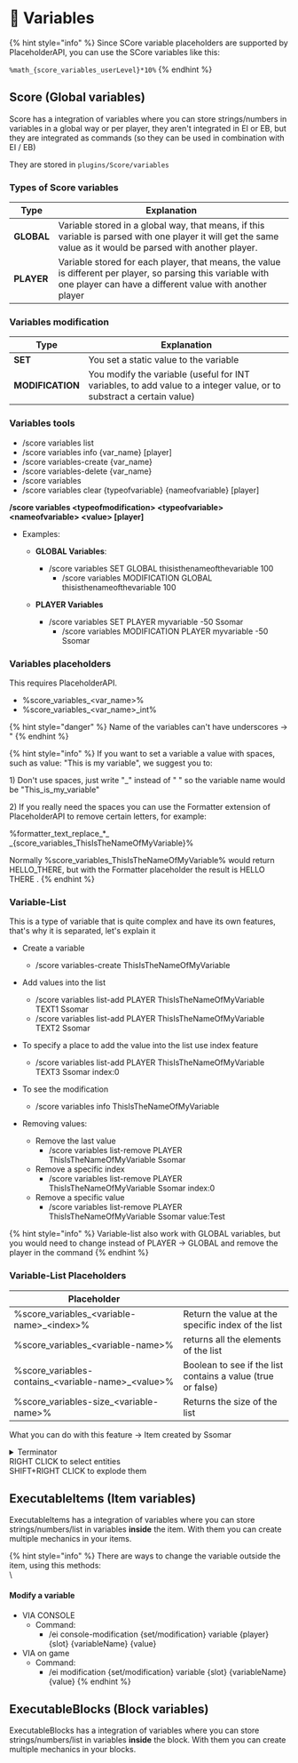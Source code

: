 # 🧮    Variables

{% hint style="info" %}
Since SCore variable placeholders are supported by PlaceholderAPI, you can use the SCore variables like this:

`%math_{score_variables_userLevel}*10%`
{% endhint %}

## Score (Global variables)

Score has a integration of variables where you can store strings/numbers in variables in a global way or per player, they aren't integrated in EI or EB, but they are integrated as commands (so they can be used in combination with EI / EB)

They are stored in `plugins/Score/variables`

### Types of Score variables

| Type       | Explanation                                                                                                                                                             |
| ---------- | ----------------------------------------------------------------------------------------------------------------------------------------------------------------------- |
| **GLOBAL** | Variable stored in a global way, that means, if this variable is parsed with one player it will get the same value as it would be parsed with another player.           |
| **PLAYER** | Variable stored for each player, that means, the value is different per player, so parsing this variable with one player can have a different value with another player |

### Variables modification

| Type             | Explanation                                                                                                          |
| ---------------- | -------------------------------------------------------------------------------------------------------------------- |
| **SET**          | You set a static value to the variable                                                                               |
| **MODIFICATION** | You modify the variable (useful for INT variables, to add value to a integer value, or to substract a certain value) |







### Variables tools

* /score variables list
* /score variables info {var\_name} \[player]
* /score variables-create {var\_name}
* /score variables-delete {var\_name}
* /score variables
* /score variables clear {typeofvariable} {nameofvariable} \[player]



**/score variables \<typeofmodification> \<typeofvariable> \<nameofvariable> \<value> \[player]**

* Examples:
  *   **GLOBAL Variables**:

      * /score variables SET GLOBAL thisisthenameofthevariable 100
        * /score variables MODIFICATION GLOBAL thisisthenameofthevariable 100


  * **PLAYER Variables**
    * /score variables SET PLAYER myvariable -50 Ssomar
      * /score variables MODIFICATION PLAYER myvariable -50 Ssomar

### Variables placeholders

This requires PlaceholderAPI.

* %score\_variables\_\<var\_name>%
* %score\_variables\_\<var\_name>\_int%

{% hint style="danger" %}
Name of the variables can't have underscores -> "
{% endhint %}

{% hint style="info" %}
If you want to set a variable a value with spaces, such as value: "This is my variable", we suggest you to:

1\) Don't use spaces, just write "\_" instead of " " so the variable name would be "This\_is\_my\_variable"

2\) If you really need the spaces you can use the Formatter extension of PlaceholderAPI to remove certain letters, for example:&#x20;

%formatter\_text\_replace\_\*\_ \_{score\_variables\_ThisIsTheNameOfMyVariable}%

Normally %score\_variables\_ThisIsTheNameOfMyVariable% would return HELLO\_THERE, but with the Formatter placeholder the result is HELLO THERE .
{% endhint %}







### Variable-List

This is a type of variable that is quite complex and have its own features, that's why it is separated, let's explain it

* Create a variable
  * /score variables-create ThisIsTheNameOfMyVariable
* Add values into the list
  * /score variables list-add PLAYER ThisIsTheNameOfMyVariable TEXT1 Ssomar
  * /score variables list-add PLAYER ThisIsTheNameOfMyVariable TEXT2 Ssomar
*   To specify a place to add the value into the list use index feature

    * /score variables list-add PLAYER ThisIsTheNameOfMyVariable TEXT3 Ssomar index:0


*   To see the modification

    * /score variables info ThisIsTheNameOfMyVariable


* Removing values:
  * Remove the last value
    * /score variables list-remove PLAYER ThisIsTheNameOfMyVariable Ssomar
  * Remove a specific index
    * /score variables list-remove PLAYER ThisIsTheNameOfMyVariable Ssomar index:0
  * Remove a specific value
    * /score variables list-remove PLAYER ThisIsTheNameOfMyVariable Ssomar value:Test

{% hint style="info" %}
Variable-list also work with GLOBAL variables, but you would need to change instead of PLAYER -> GLOBAL and remove the player in the command
{% endhint %}

### Variable-List Placeholders

| Placeholder                                             |                                                             |
| ------------------------------------------------------- | ----------------------------------------------------------- |
| %score\_variables\_\<variable-name>\_\<index>%          | Return the value at the specific index of the list          |
| %score\_variables\_\<variable-name>%                    | returns all the elements of the list                        |
| %score\_variables-contains\_\<variable-name>\_\<value>% | Boolean to see if the list contains a value (true or false) |
| %score\_variables-size\_\<variable-name>%               | Returns the size of the list                                |

What you can do with this feature -> Item created by Ssomar

<details>

<summary>Terminator<br>RIGHT CLICK to select entities<br>SHIFT+RIGHT CLICK to explode them</summary>

```
name: '&6&l>> &7Terminator stick &6&l<<'
lore:
- '&7Select entites by right'
- '&7clicking on them !'
- '&eLimit: &63 entities'
- '&e'
- '&7Then shift + right click'
- '&7to make them explode !'
material: STICK
glow: false
disableStack: false
keepItemOnDeath: false
canBeUsedOnlyByTheOwner: false
storeItemInfo: false
unbreakable: false
usage: 1
usageLimit: -1
cancelEventIfNoPerm: false
cancelEventIfNotOwner: false
disabledWorlds: []
recognitions: []
config_5: true
config_update: true
dropOptions:
  glowDrop: false
  glowDropColor: WHITE
  displayNameDrop: false
hiders:
  hideEnchantments: false
  hideUnbreakable: false
  hideAttributes: false
  hidePotionEffects: false
  hideUsage: true
  hideDye: false
enchantments: {}
giveFirstJoin:
  giveFirstJoin: false
  giveFirstJoinAmount: 1
  giveFirstJoinSlot: 0
restrictions: {}
variables: {}
activators:
  activator0:
    name: '&eActivator'
    option: PLAYER_RIGHT_CLICK
    typeTarget: NO_TYPE_TARGET
    usageModification: 0
    cancelEvent: false
    noActivatorRunIfTheEventIsCancelled: false
    silenceOutput: false
    autoUpdateItem: false
    updateName: true
    updateLore: true
    updateDurability: false
    updateAttributes: false
    updateEnchants: false
    updateCustomModelData: false
    cooldownOptions:
      cooldown: 0
      isCooldownInTicks: false
      cooldownMsg: '&cYou are in cooldown ! &7(&e%time_H%&6H &e%time_M%&6M &e%time_S%&6S&7)'
      displayCooldownMessage: true
      cancelEventIfInCooldown: false
    globalCooldownOptions:
      cooldown: 0
      isCooldownInTicks: false
      cooldownMsg: '&cYou are in cooldown ! &7(&e%time_H%&6H &e%time_M%&6M &e%time_S%&6S&7)'
      displayCooldownMessage: true
      cancelEventIfInCooldown: false
    otherEICooldowns: {}
    requiredItems: {}
    requiredExecutableItems: {}
    detailedSlots:
    - -1
    commands:
    - SWING_MAIN_HAND
    - LAUNCH DEFAULT_INVISIBLE_ARROW_NO_GRAVITY_SPEED
    playerConditions: {}
    worldConditions: {}
    itemConditions: {}
    customConditions: {}
    placeholdersConditions: {}
    variablesModification: {}
  activator5:
    name: '&eActivator'
    option: PROJECTILE_HIT_ENTITY
    usageModification: 0
    cancelEvent: false
    noActivatorRunIfTheEventIsCancelled: false
    silenceOutput: false
    autoUpdateItem: false
    updateName: true
    updateLore: true
    updateDurability: false
    updateAttributes: false
    updateEnchants: false
    updateCustomModelData: false
    cooldownOptions:
      cooldown: 0
      isCooldownInTicks: false
      cooldownMsg: '&cYou are in cooldown ! &7(&e%time_H%&6H &e%time_M%&6M &e%time_S%&6S&7)'
      displayCooldownMessage: true
      cancelEventIfInCooldown: false
    globalCooldownOptions:
      cooldown: 0
      isCooldownInTicks: false
      cooldownMsg: '&cYou are in cooldown ! &7(&e%time_H%&6H &e%time_M%&6M &e%time_S%&6S&7)'
      displayCooldownMessage: true
      cancelEventIfInCooldown: false
    otherEICooldowns: {}
    requiredItems: {}
    requiredExecutableItems: {}
    detailedSlots:
    - -1
    commands:
    - 'SENDMESSAGE &7You &cunselected &7the entity: &e%entity_name%'
    - score variables list-remove player myList %player% value:%entity_uuid%
    playerConditions: {}
    worldConditions: {}
    itemConditions: {}
    customConditions: {}
    placeholdersConditions:
      plchCdt0:
        type: PLAYER_STRING
        comparator: EQUALS
        part1: '%score_variables-contains_myList_%entity_uuid%%'
        part2: 'true'
        cancelEventIfNotValid: false
        messageIfNotValid: ''
        messageIfNotValidForTarget: ''
    detailedEntities: []
    entityCommands: []
    entityConditions: {}
    variablesModification: {}
  activator2:
    name: '&eActivator'
    option: PLAYER_LEFT_CLICK
    typeTarget: NO_TYPE_TARGET
    usageModification: 0
    cancelEvent: false
    noActivatorRunIfTheEventIsCancelled: false
    silenceOutput: false
    autoUpdateItem: false
    updateName: true
    updateLore: true
    updateDurability: false
    updateAttributes: false
    updateEnchants: false
    updateCustomModelData: false
    cooldownOptions:
      cooldown: 0
      isCooldownInTicks: false
      cooldownMsg: '&cYou are in cooldown ! &7(&e%time_H%&6H &e%time_M%&6M &e%time_S%&6S&7)'
      displayCooldownMessage: true
      cancelEventIfInCooldown: false
    globalCooldownOptions:
      cooldown: 0
      isCooldownInTicks: false
      cooldownMsg: '&cYou are in cooldown ! &7(&e%time_H%&6H &e%time_M%&6M &e%time_S%&6S&7)'
      displayCooldownMessage: true
      cancelEventIfInCooldown: false
    otherEICooldowns: {}
    requiredItems: {}
    requiredExecutableItems: {}
    detailedSlots:
    - -1
    commands:
    - execute at %score_variables_myList_0% run summon minecraft:tnt ~ ~ ~
    - execute at %score_variables_myList_1% run summon minecraft:tnt ~ ~ ~
    - execute at %score_variables_myList_2% run summon minecraft:tnt ~ ~ ~
    - score variables clear player myList %player%
    - SENDMESSAGE &7Then it's just a big &eBOOOOOM &7but you can do many other things
      let's talk your imagination
    playerConditions:
      ifSneaking: true
      ifSneakingMsg: ''
    worldConditions: {}
    itemConditions: {}
    customConditions: {}
    placeholdersConditions: {}
    variablesModification: {}
  activator1:
    name: '&eActivator'
    option: PROJECTILE_HIT_ENTITY
    usageModification: 0
    cancelEvent: false
    noActivatorRunIfTheEventIsCancelled: false
    silenceOutput: false
    autoUpdateItem: false
    updateName: true
    updateLore: true
    updateDurability: false
    updateAttributes: false
    updateEnchants: false
    updateCustomModelData: false
    cooldownOptions:
      cooldown: 0
      isCooldownInTicks: false
      cooldownMsg: '&cYou are in cooldown ! &7(&e%time_H%&6H &e%time_M%&6M &e%time_S%&6S&7)'
      displayCooldownMessage: true
      cancelEventIfInCooldown: false
    globalCooldownOptions:
      cooldown: 0
      isCooldownInTicks: false
      cooldownMsg: '&cYou are in cooldown ! &7(&e%time_H%&6H &e%time_M%&6M &e%time_S%&6S&7)'
      displayCooldownMessage: true
      cancelEventIfInCooldown: false
    otherEICooldowns: {}
    requiredItems: {}
    requiredExecutableItems: {}
    detailedSlots:
    - -1
    commands:
    - 'SENDMESSAGE &7You &aselected &7the entity: &e%entity_name%'
    - score variables list-add player myList %entity_uuid% %player%
    playerConditions: {}
    worldConditions: {}
    itemConditions: {}
    customConditions: {}
    placeholdersConditions:
      plchCdt0:
        type: PLAYER_STRING
        comparator: EQUALS
        part1: '%score_variables-contains_myList_%entity_uuid%%'
        part2: 'false'
        cancelEventIfNotValid: false
        messageIfNotValid: ''
        messageIfNotValidForTarget: ''
      plchCdt1:
        type: PLAYER_NUMBER
        comparator: INFERIOR
        part1: '%score_variables-size_myList%'
        part2: '3'
        cancelEventIfNotValid: false
        messageIfNotValid: '&4&l>> &7&oYou can''t select more than 3 entities'
        messageIfNotValidForTarget: ''
    detailedEntities: []
    entityCommands: []
    entityConditions: {}
    variablesModification: {}
  activator3:
    name: cancelProjectileSelection
    option: PROJECTILE_HIT_ENTITY
    usageModification: 0
    cancelEvent: true
    noActivatorRunIfTheEventIsCancelled: false
    silenceOutput: false
    autoUpdateItem: false
    updateName: true
    updateLore: true
    updateDurability: false
    updateAttributes: false
    updateEnchants: false
    updateCustomModelData: false
    cooldownOptions:
      cooldown: 0
      isCooldownInTicks: false
      cooldownMsg: '&cYou are in cooldown ! &7(&e%time_H%&6H &e%time_M%&6M &e%time_S%&6S&7)'
      displayCooldownMessage: true
      cancelEventIfInCooldown: false
    globalCooldownOptions:
      cooldown: 0
      isCooldownInTicks: false
      cooldownMsg: '&cYou are in cooldown ! &7(&e%time_H%&6H &e%time_M%&6M &e%time_S%&6S&7)'
      displayCooldownMessage: true
      cancelEventIfInCooldown: false
    otherEICooldowns: {}
    requiredItems: {}
    requiredExecutableItems: {}
    detailedSlots:
    - -1
    commands: []
    playerConditions: {}
    worldConditions: {}
    itemConditions: {}
    customConditions: {}
    placeholdersConditions: {}
    detailedEntities: []
    entityCommands: []
    entityConditions: {}
    variablesModification: {}
attributes: {}

```

</details>







## ExecutableItems (Item variables)

ExecutableItems has a integration of variables where you can store strings/numbers/list in variables **inside** the item. With them you can create multiple mechanics in your items.

{% hint style="info" %}
There are ways to change the variable outside the item, using this methods:\
\


#### Modify a variable

* VIA CONSOLE
  * Command:&#x20;
    * /ei console-modification {set/modification} variable {player} {slot} {variableName} {value}
* VIA on game
  * Command:
    * /ei modification {set/modification} variable {slot} {variableName} {value}
{% endhint %}







## ExecutableBlocks (Block variables)

ExecutableBlocks has a integration of variables where you can store strings/numbers/list in variables **inside** the block. With them you can create multiple mechanics in your blocks.

